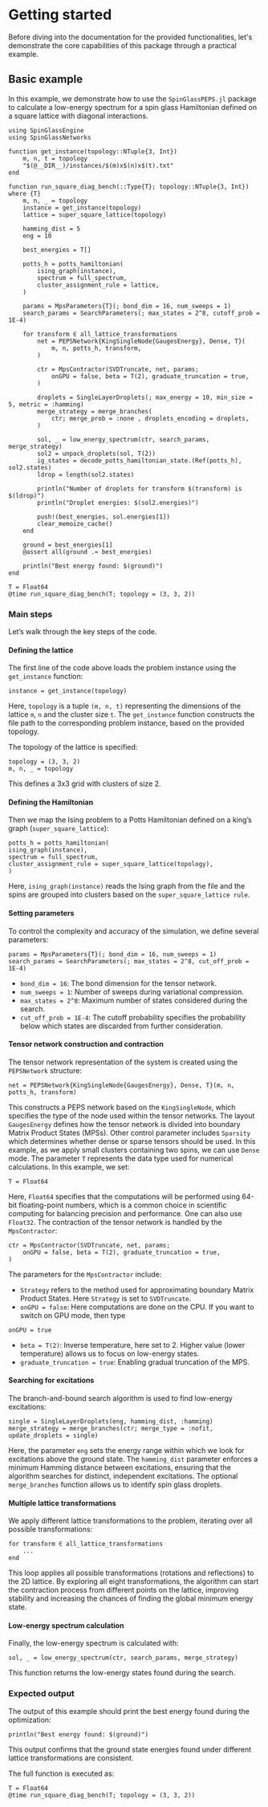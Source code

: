 # Getting started
Before diving into the documentation for the provided functionalities, let's demonstrate the core capabilities of this package through a practical example.

## Basic example
In this example, we demonstrate how to use the `SpinGlassPEPS.jl` package to calculate a low-energy spectrum for a spin glass Hamiltonian defined on a square lattice with diagonal interactions. 

```@julia
using SpinGlassEngine
using SpinGlassNetworks

function get_instance(topology::NTuple{3, Int})
    m, n, t = topology
    "$(@__DIR__)/instances/$(m)x$(n)x$(t).txt"
end

function run_square_diag_bench(::Type{T}; topology::NTuple{3, Int}) where {T}
    m, n, _ = topology
    instance = get_instance(topology)
    lattice = super_square_lattice(topology)

    hamming_dist = 5
    eng = 10

    best_energies = T[]

    potts_h = potts_hamiltonian(
        ising_graph(instance),
        spectrum = full_spectrum,
        cluster_assignment_rule = lattice,
    )

    params = MpsParameters{T}(; bond_dim = 16, num_sweeps = 1)
    search_params = SearchParameters(; max_states = 2^8, cutoff_prob = 1E-4)

    for transform ∈ all_lattice_transformations
        net = PEPSNetwork{KingSingleNode{GaugesEnergy}, Dense, T}(
            m, n, potts_h, transform,
        )

        ctr = MpsContractor(SVDTruncate, net, params; 
            onGPU = false, beta = T(2), graduate_truncation = true,
        )

        droplets = SingleLayerDroplets(; max_energy = 10, min_size = 5, metric = :hamming)
        merge_strategy = merge_branches(
            ctr; merge_prob = :none , droplets_encoding = droplets,
        )

        sol, _ = low_energy_spectrum(ctr, search_params, merge_strategy)
        sol2 = unpack_droplets(sol, T(2))
        ig_states = decode_potts_hamiltonian_state.(Ref(potts_h), sol2.states)
        ldrop = length(sol2.states)

        println("Number of droplets for transform $(transform) is $(ldrop)")
        println("Droplet energies: $(sol2.energies)")

        push!(best_energies, sol.energies[1])
        clear_memoize_cache()
    end

    ground = best_energies[1]
    @assert all(ground .≈ best_energies)

    println("Best energy found: $(ground)")
end

T = Float64
@time run_square_diag_bench(T; topology = (3, 3, 2))
```

### Main steps
Let’s walk through the key steps of the code.

#### Defining the lattice
The first line of the code above loads the problem instance using the `get_instance` function:
```@julia
instance = get_instance(topology)
```
Here, `topology` is a tuple `(m, n, t)` representing the dimensions of the lattice `m`, `n` and the cluster size `t`. The `get_instance` function constructs the file path to the corresponding problem instance, based on the provided topology.

The topology of the lattice is specified: 
```@julia
topology = (3, 3, 2)
m, n, _ = topology
```
This defines a 3x3 grid with clusters of size 2.

#### Defining the Hamiltonian
Then we map the Ising problem to a Potts Hamiltonian defined on a king’s graph (`super_square_lattice`):
```@julia
potts_h = potts_hamiltonian(
ising_graph(instance),
spectrum = full_spectrum,
cluster_assignment_rule = super_square_lattice(topology),
)
```
Here, `ising_graph(instance)` reads the Ising graph from the file and the spins are grouped into clusters based on the `super_square_lattice rule`.

#### Setting parameters
To control the complexity and accuracy of the simulation, we define several parameters:
```@julia
params = MpsParameters{T}(; bond_dim = 16, num_sweeps = 1)
search_params = SearchParameters(; max_states = 2^8, cut_off_prob = 1E-4)
```
* `bond_dim = 16`: The bond dimension for the tensor network.
* `num_sweeps = 1`: Number of sweeps during variational compression.
* `max_states = 2^8`: Maximum number of states considered during the search.
* `cut_off_prob = 1E-4`: The cutoff probability specifies the probability below which states are discarded from further consideration.

#### Tensor network construction and contraction
The tensor network representation of the system is created using the `PEPSNetwork` structure:
```@julia
net = PEPSNetwork{KingSingleNode{GaugesEnergy}, Dense, T}(m, n, potts_h, transform)
```
This constructs a PEPS network based on the `KingSingleNode`, which specifies the type of the node used within the tensor networks. The layout `GaugesEnergy` defines how the tensor network is divided into boundary Matrix Product States (MPSs). 
Other control parameter includes `Sparsity` which determines whether dense or sparse tensors should be used. In this example, as we apply small clusters containing two spins, we can use `Dense` mode. The parameter `T` represents the data type used for numerical calculations. In this example, we set: 
```@julia
T = Float64
```
Here, `Float64` specifies that the computations will be performed using 64-bit floating-point numbers, which is a common choice in scientific computing for balancing precision and performance. One can also use `Float32`.
The contraction of the tensor network is handled by the `MpsContractor`:
```@julia
ctr = MpsContractor(SVDTruncate, net, params; 
    onGPU = false, beta = T(2), graduate_truncation = true,
)
```
The parameters for the `MpsContractor` include:
* `Strategy` refers to the method used for approximating boundary Matrix Product States. Here `Strategy` is set to `SVDTruncate`.
* `onGPU = false`: Here computations are done on the CPU. If you want to switch on GPU mode, then type
```@julia
onGPU = true
``` 
* `beta = T(2)`: Inverse temperature, here set to 2. Higher value (lower temperature) allows us to focus on low-energy states.
* `graduate_truncation = true`: Enabling gradual truncation of the MPS.

#### Searching for excitations
The branch-and-bound search algorithm is used to find low-energy excitations:
```@julia
single = SingleLayerDroplets(eng, hamming_dist, :hamming)
merge_strategy = merge_branches(ctr; merge_type = :nofit, update_droplets = single)
```
Here, the parameter `eng` sets the energy range within which we look for excitations above the ground state. The `hamming_dist` parameter enforces a minimum Hamming distance between excitations, ensuring that the algorithm searches for distinct, independent excitations.
The optional `merge_branches` function allows us to identify spin glass droplets.

#### Multiple lattice transformations
We apply different lattice transformations to the problem, iterating over all possible transformations:
```@julia 
for transform ∈ all_lattice_transformations
    ...
end
```
This loop applies all possible transformations (rotations and reflections) to the 2D lattice. By exploring all eight transformations, the algorithm can start the contraction process from different points on the lattice, improving stability and increasing the chances of finding the global minimum energy state.

#### Low-energy spectrum calculation
Finally, the low-energy spectrum is calculated with:
```@julia
sol, _ = low_energy_spectrum(ctr, search_params, merge_strategy)
```
This function returns the low-energy states found during the search.

### Expected output
The output of this example should print the best energy found during the optimization:

```@julia
println("Best energy found: $(ground)")
```
This output confirms that the ground state energies found under different lattice transformations are consistent.

The full function is executed as:
```@julia
T = Float64
@time run_square_diag_bench(T; topology = (3, 3, 2))
```
